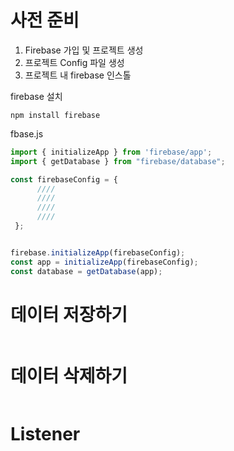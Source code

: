# 사전 준비

<ol>
  <li/> Firebase 가입 및 프로젝트 생성
  <li/> 프로젝트 Config 파일 생성
  <li/> 프로젝트 내 firebase 인스톨
</ol>

firebase 설치
```
npm install firebase
```

fbase.js
```javascript
import { initializeApp } from 'firebase/app';
import { getDatabase } from "firebase/database";

const firebaseConfig = {
      ////
      ////
      ////
      ////
 };


firebase.initializeApp(firebaseConfig);
const app = initializeApp(firebaseConfig);
const database = getDatabase(app);
```

# 데이터 저장하기

```javascript
```

# 데이터 삭제하기

```javascript
```

# Listener 

```javascript
```

